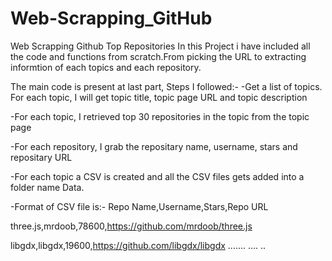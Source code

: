 # Web-Scrapping_GitHub
Web Scrapping Github Top Repositories
In this Project i have included all the code and functions from scratch.From picking the URL to extracting informtion of each topics and each repository.

The main code is present at last part,
Steps I followed:-
-Get a list of topics. For each topic, I will get topic title, topic page URL and topic description

-For each topic, I retrieved top 30 repositories in the topic from the topic page

-For each repository, I grab the repositary name, username, stars and repositary URL

-For each topic a CSV is created and all the CSV files gets added into a folder name Data.

-Format of CSV file is:-
Repo Name,Username,Stars,Repo URL

three.js,mrdoob,78600,https://github.com/mrdoob/three.js

libgdx,libgdx,19600,https://github.com/libgdx/libgdx
.......
....
..
